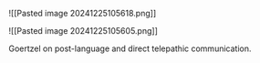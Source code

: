 ![[Pasted image 20241225105618.png]]

![[Pasted image 20241225105605.png]]





Goertzel on post-language and direct telepathic communication. 